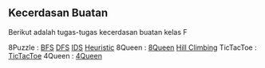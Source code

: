 ## Kecerdasan Buatan

Berikut adalah tugas-tugas kecerdasan buatan kelas F

8Puzzle : [BFS](https://github.com/AnfasaA/Kecerdasan-Buatan/blob/master/Tugas%201/8Puzzle/BFS/8puzzle_BFS.cpp) [DFS](https://github.com/AnfasaA/Kecerdasan-Buatan/blob/master/Tugas%201/8Puzzle/DFS/8Puzzle_DFS.cpp) [IDS](https://github.com/AnfasaA/Kecerdasan-Buatan/blob/master/Tugas%201/8Puzzle/IDS/8Puzzle_IDS.cpp) [Heuristic](https://github.com/AnfasaA/Kecerdasan-Buatan/blob/master/Tugas%202/8Puzzle/8Puzzle_Heuristic.cpp)
8Queen : [8Queen](https://github.com/AnfasaA/Kecerdasan-Buatan/tree/master/Tugas%201/8Queen) [Hill Climbing](https://github.com/AnfasaA/Kecerdasan-Buatan/tree/master/Tugas%202/8Queen)
TicTacToe : [TicTacToe](https://github.com/AnfasaA/Kecerdasan-Buatan/tree/master/Tugas%203)
4Queen : [4Queen](https://github.com/AnfasaA/Kecerdasan-Buatan/tree/master/Tugas%204)

